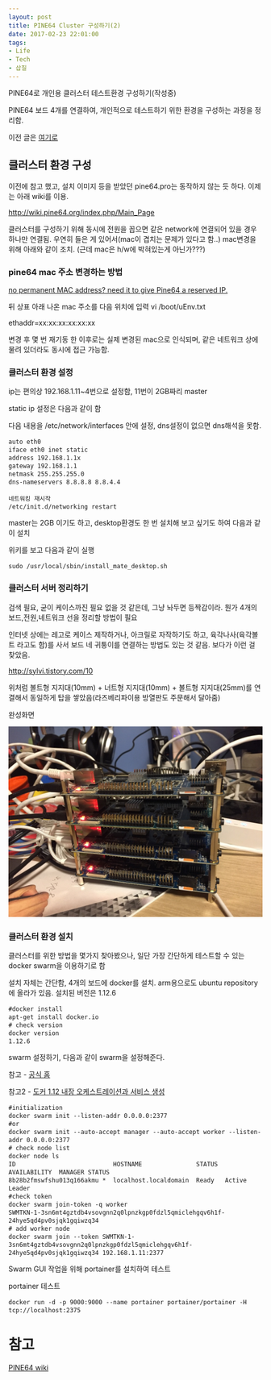 ```yaml
---
layout: post
title: PINE64 Cluster 구성하기(2)
date: 2017-02-23 22:01:00
tags:
- Life
- Tech
- 삽질
---
```


PINE64로 개인용 클러스터 테스트환경 구성하기(작성중)

PINE64 보드 4개를 연결하여, 개인적으로 테스트하기 위한 환경을 구성하는 과정을 정리함.

이전 글은 [여기로](https://skaqud.github.io/2016/10/08/PINE64/)


## 클러스터 환경 구성

이전에 참고 했고, 설치 이미지 등을 받았던 pine64.pro는 동작하지 않는 듯 하다. 이제는 아래 wiki를  이용.

http://wiki.pine64.org/index.php/Main_Page

클러스터를 구성하기 위해 동시에 전원을 꼽으면 같은 network에 연결되어 있을 경우 하나만 연결됨. 우연히 들은 게 있어서(mac이 겹치는 문제가 있다고 함..) mac변경을 위해 아래와 같이 조치. (근데 mac은 h/w에 박혀있는게 아닌가???)

### pine64 mac 주소 변경하는 방법

[no permanent MAC address? need it to give Pine64 a reserved IP.](http://forum.pine64.org/showthread.php?tid=743&pid=6939#pid6939)

뒤 상표 아래 나온 mac 주소를 다음 위치에 입력
vi /boot/uEnv.txt

ethaddr=xx:xx:xx:xx:xx:xx

변경 후 몇 번 재기동 한 이후로는 실제 변경된 mac으로 인식되며, 같은 네트워크 상에 물려 있더라도 동시에 접근 가능함.

### 클러스터 환경 설정

ip는 편의상 192.168.1.11~4번으로 설정함, 11번이 2GB짜리 master

static ip 설정은 다음과 같이 함

다음 내용을 /etc/network/interfaces 안에 설정, dns설정이 없으면 dns해석을 못함.

    auto eth0
    iface eth0 inet static
    address 192.168.1.1x
    gateway 192.168.1.1
    netmask 255.255.255.0
    dns-nameservers 8.8.8.8 8.8.4.4

    네트워킹 재시작
    /etc/init.d/networking restart

master는 2GB 이기도 하고, desktop환경도 한 번 설치해 보고 싶기도 하여 다음과 같이 설치

위키를 보고 다음과 같이 실행

    sudo /usr/local/sbin/install_mate_desktop.sh


### 클러스터 서버 정리하기

검색 필요, 굳이 케이스까진 필요 없을 것 같은데, 그냥 놔두면 등짝감이라. 뭔가 4개의 보드,전원,네트워크 선을 정리할 방법이 필요

인터넷 상에는 레고로 케이스 제작하거나, 아크릴로 자작하기도 하고, 육각나사(육각볼트 라고도 함)를 사서 보드 네 귀퉁이를 연결하는 방법도 있는 것 같음. 보다가 이런 걸 찾았음.

http://sylvi.tistory.com/10

위처럼 볼트형 지지대(10mm) + 너트형 지지대(10mm) + 볼트형 지지대(25mm)를 연결해서 동일하게 탑을 쌓았음(라즈베리파이용 방열판도 주문해서 달아줌)

완성화면

![Image of my pine64 cluster](./_images/my_pine64_cluster.jpg)


### 클러스터 환경 설치

클러스터를 위한 방법을 몇가지 찾아봤으나, 일단 가장 간단하게 테스트할 수 있는 docker swarm을 이용하기로 함

설치 자체는 간단함, 4개의 보드에 docker를 설치. arm용으로도 ubuntu repository에 올라가 있음. 설치된 버전은 1.12.6

    #docker install
    apt-get install docker.io
    # check version
    docker version
    1.12.6

swarm 설정하기, 다음과 같이 swarm을 설정해준다.

참고 - [공식 홈](https://docs.docker.com/engine/swarm/)

참고2 - [도커 1.12 내장 오케스트레이션과 서비스 생성](https://outofbedlam.github.io/docker/2016/07/20/docker/)

    #initialization
    docker swarm init --listen-addr 0.0.0.0:2377
    #or
    docker swarm init --auto-accept manager --auto-accept worker --listen-addr 0.0.0.0:2377
    # check node list
    docker node ls
    ID                           HOSTNAME               STATUS  AVAILABILITY  MANAGER STATUS
    8b28b2fmswfshu013q166akmu *  localhost.localdomain  Ready   Active        Leader
    #check token
    docker swarm join-token -q worker
    SWMTKN-1-3sn6mt4gztdb4vsovgnn2q0lpnzkgp0fdzl5qmiclehgqv6h1f-24hye5qd4pv0sjqk1gqiwzq34
    # add worker node
    docker swarm join --token SWMTKN-1-3sn6mt4gztdb4vsovgnn2q0lpnzkgp0fdzl5qmiclehgqv6h1f-24hye5qd4pv0sjqk1gqiwzq34 192.168.1.11:2377

Swarm GUI 작업을 위해 portainer를 설치하여 테스트


portainer 테스트

    docker run -d -p 9000:9000 --name portainer portainer/portainer -H tcp://localhost:2375




# 참고

[PINE64 wiki](http://wiki.pine64.org/index.php/Main_Page)
